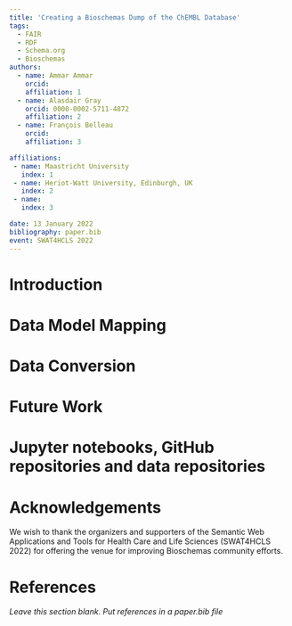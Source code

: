 ```yaml
---
title: 'Creating a Bioschemas Dump of the ChEMBL Database'
tags:
  - FAIR
  - RDF
  - Schema.org
  - Bioschemas
authors:
  - name: Ammar Ammar
    orcid:
    affiliation: 1
  - name: Alasdair Gray
    orcid: 0000-0002-5711-4872
    affiliation: 2
  - name: François Belleau
    orcid: 
    affiliation: 3

affiliations:
 - name: Maastricht University
   index: 1
 - name: Heriot-Watt University, Edinburgh, UK
   index: 2
 - name: 
   index: 3 

date: 13 January 2022
bibliography: paper.bib
event: SWAT4HCLS 2022
---
```

# Introduction

# Data Model Mapping

# Data Conversion

# Future Work

# Jupyter notebooks, GitHub repositories and data repositories

# Acknowledgements
We wish to thank the organizers and supporters of the Semantic Web Applications and Tools for Health Care and Life Sciences (SWAT4HCLS 2022) for offering the venue for improving Bioschemas community efforts.

# References

_Leave this section blank. Put references in a paper.bib file_
